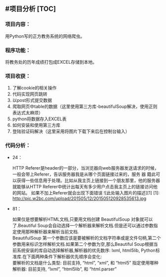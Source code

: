 ﻿#项目分析
[TOC]
----

### 项目内容：

用Python写的正方教务系统的网络爬虫。

### 程序功能：

将教务处的历年成绩打包成EXCEL存储到本地。

### 项目收获：</br>
1. 了解cookie的相关操作</br>
2. 代码实现网页跳转</br>
3. 以post形式提交数据</br>
4. 爬取网页中table的数据（这里使用第三方库-beautifulSoup解决，使用正则表达式太麻烦）</br>
5. python将数据存入EXCEL表</br>
6. 如何安装和使用第三方库</br>
7. 登陆验证码解决（这里采用将图片下载下来后在控制台输入）</br>

### 代码分析：
+ 24：

    HTTP Referer是header的一部分，当浏览器向web服务器发送请求的时候，一般会带上Referer，告诉服务器我是从哪个页面链接过来的，服务 器 籍此可以获得一些信息用于处理。比如从我主页上链接到一个朋友那里，他的服务器就能够从HTTP Referer中统计出每天有多少用户点击我主页上的链接访问他的网站。
    如果不加上Referer就会出现下面错误
![此处输入图片的描述][1]
  [1]: http://pic.w2bc.com/upload/201505/12/201505120928535613.jpg

+ 81：

    如果仅是想要解析HTML文档,只要用文档创建 BeautifulSoup 对象就可以了.Beautiful Soup会自动选择一个解析器来解析文档.但是还可以通过参数指定使用那种解析器来解析当前文档.</br>
    BeautifulSoup 第一个参数应该是要被解析的文档字符串或是文件句柄,第二个参数用来标识怎样解析文档.如果第二个参数为空,那么Beautiful Soup根据当前系统安装的库自动选择解析器,解析器的优先数序: lxml, html5lib, Python标准库.在下面两种条件下解析器优先顺序会变化:</br>
    要解析的文档是什么类型: 目前支持, “html”, “xml”, 和 “html5”
    指定使用哪种解析器: 目前支持, “lxml”, “html5lib”, 和 “html.parser”

 
